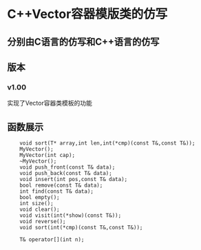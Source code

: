 # C++Vector容器模版类的仿写
## 分别由C语言的仿写和C++语言的仿写
## 版本
### v1.00
实现了Vector容器类模板的功能

## 函数展示
		void sort(T* array,int len,int(*cmp)(const T&,const T&));
		MyVector();
		MyVector(int cap);
		~MyVector();
		void push_front(const T& data);
		void push_back(const T& data);
		void insert(int pos,const T& data);
		bool remove(const T& data);
		int find(const T& data);
		bool empty();
		int size();
		void clear();
		void visit(int(*show)(const T&));
		void reverse();
		void sort(int(*cmp)(const T&,const T&));

		T& operator[](int n);

